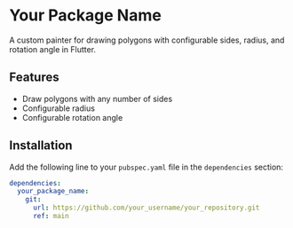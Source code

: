 # Your Package Name

A custom painter for drawing polygons with configurable sides, radius, and rotation angle in Flutter.

## Features

- Draw polygons with any number of sides
- Configurable radius
- Configurable rotation angle

## Installation

Add the following line to your `pubspec.yaml` file in the `dependencies` section:

```yaml
dependencies:
  your_package_name:
    git:
      url: https://github.com/your_username/your_repository.git
      ref: main
```
